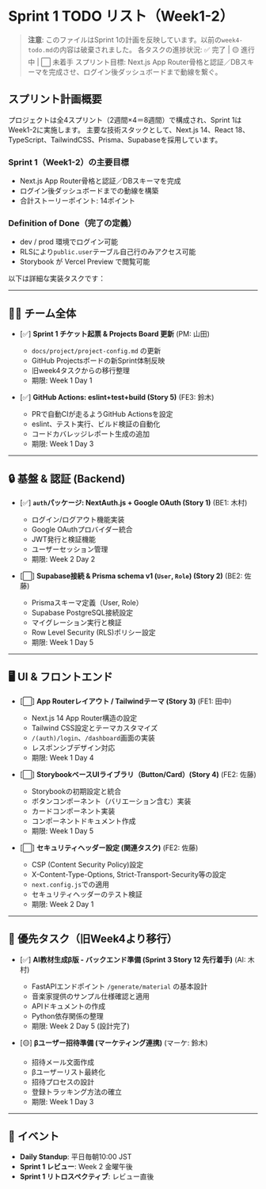 # Sprint 1 TODO リスト（Week1-2）

> **注意**: このファイルはSprint 1の計画を反映しています。以前の`week4-todo.md`の内容は破棄されました。
> 各タスクの進捗状況:
> ✅ 完了 | 🟡 進行中 | ⬜ 未着手
> スプリント目標: Next.js App Router骨格と認証／DBスキーマを完成させ、ログイン後ダッシュボードまで動線を繋ぐ。

## スプリント計画概要
プロジェクトは全4スプリント（2週間×4＝8週間）で構成され、Sprint 1はWeek1-2に実施します。
主要な技術スタックとして、Next.js 14、React 18、TypeScript、TailwindCSS、Prisma、Supabaseを採用しています。

### Sprint 1（Week1-2）の主要目標
- Next.js App Router骨格と認証／DBスキーマを完成
- ログイン後ダッシュボードまでの動線を構築
- 合計ストーリーポイント: 14ポイント

### Definition of Done（完了の定義）
- dev / prod 環境でログイン可能
- RLSにより`public.user`テーブル自己行のみアクセス可能
- Storybook が Vercel Preview で閲覧可能

以下は詳細な実装タスクです：

---

## 🧑‍💻 チーム全体

- [✅] **Sprint 1 チケット起票 & Projects Board 更新** (PM: 山田)
  - `docs/project/project-config.md` の更新
  - GitHub Projectsボードの新Sprint体制反映
  - 旧week4タスクからの移行整理
  - 期限: Week 1 Day 1

- [✅] **GitHub Actions: eslint+test+build (Story 5)** (FE3: 鈴木)
  - PRで自動CIが走るようGitHub Actionsを設定
  - eslint、テスト実行、ビルド検証の自動化
  - コードカバレッジレポート生成の追加
  - 期限: Week 1 Day 3

---

## 🔒 基盤 & 認証 (Backend)

- [✅] **`auth`パッケージ: NextAuth.js + Google OAuth (Story 1)** (BE1: 木村)
  - ログイン/ログアウト機能実装
  - Google OAuthプロバイダー統合
  - JWT発行と検証機能
  - ユーザーセッション管理
  - 期限: Week 2 Day 2

- [⬜] **Supabase接続 & Prisma schema v1 (`User`, `Role`) (Story 2)** (BE2: 佐藤)
  - Prismaスキーマ定義（User, Role）
  - Supabase PostgreSQL接続設定
  - マイグレーション実行と検証
  - Row Level Security (RLS)ポリシー設定
  - 期限: Week 1 Day 5

---

## 🖥️ UI & フロントエンド

- [⬜] **App Routerレイアウト / Tailwindテーマ (Story 3)** (FE1: 田中)
  - Next.js 14 App Router構造の設定
  - Tailwind CSS設定とテーマカスタマイズ
  - `/(auth)/login`、`/dashboard`画面の実装
  - レスポンシブデザイン対応
  - 期限: Week 1 Day 4

- [⬜] **StorybookベースUIライブラリ（Button/Card）(Story 4)** (FE2: 佐藤)
  - Storybookの初期設定と統合
  - ボタンコンポーネント（バリエーション含む）実装
  - カードコンポーネント実装
  - コンポーネントドキュメント作成
  - 期限: Week 1 Day 5

- [⬜] **セキュリティヘッダー設定 (関連タスク)** (FE2: 佐藤)
  - CSP (Content Security Policy)設定
  - X-Content-Type-Options, Strict-Transport-Security等の設定
  - `next.config.js`での適用
  - セキュリティヘッダーのテスト検証
  - 期限: Week 2 Day 1

---

## 🚀 優先タスク（旧Week4より移行）

- [✅] **AI教材生成β版 - バックエンド準備 (Sprint 3 Story 12 先行着手)** (AI: 木村)
  - FastAPIエンドポイント `/generate/material` の基本設計
  - 音楽家提供のサンプル仕様確認と適用
  - APIドキュメントの作成
  - Python依存関係の整理
  - 期限: Week 2 Day 5 (設計完了)

- [🟡] **βユーザー招待準備 (マーケティング連携)** (マーケ: 鈴木)
  - 招待メール文面作成
  - βユーザーリスト最終化
  - 招待プロセスの設計
  - 登録トラッキング方法の確立
  - 期限: Week 1 Day 3

---

## 📅 イベント

- **Daily Standup**: 平日毎朝10:00 JST
- **Sprint 1 レビュー**: Week 2 金曜午後
- **Sprint 1 リトロスペクティブ**: レビュー直後
